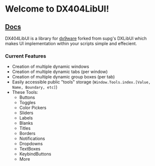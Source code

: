 
# Welcome to DX404LibUI!

## [Docs](https://brycki404.gitbook.io/brycki404-docs)

DX404LibUI is a library for [dx9ware](https://cultofintellect.com/dx9ware/) forked from supg's DXLibUI which makes UI implementation within your scripts simple and effecient.

### Current Features
* Creation of multiple dynamic windows
* Creation of multiple dynamic tabs (per window)
* Creation of multiple dynamic group boxes (per tab)
* Easily accessible public "tools" storage (`Window.Tools.index.[Value, Name, Boundary, etc]`)
* These Tools:
	- Buttons
	- Toggles
	- Color Pickers
	- Sliders
	- Labels
	- Blanks
	- Titles
	- Borders
	- Notifications
	- Dropdowns
 	- TextBoxes
	- KeybindButtons
	- More
